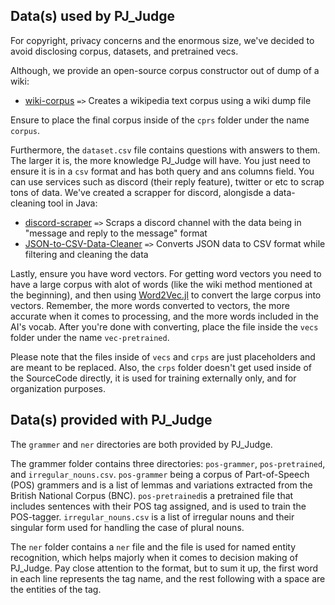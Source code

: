 ## Data(s) used by PJ_Judge

For copyright, privacy concerns and the enormous size, we've decided to avoid disclosing corpus, datasets, and pretrained vecs. 

Although, we provide an open-source corpus constructor out of dump of a wiki:
- [wiki-corpus](https://github.com/PJ-Duo/wiki-corpus) `=>` Creates a wikipedia text corpus using a wiki dump file

Ensure to place the final corpus inside of the `cprs` folder under the name `corpus`.

Furthermore, the `dataset.csv` file contains questions with answers to them. The larger it is, the more knowledge PJ_Judge will have. You just need to ensure it is in a `csv` format and has both query and ans columns field. You can use services such as discord (their reply feature), twitter or etc to scrap tons of data. We've created a scrapper for discord, alongisde a data-cleaning tool in Java:
- [discord-scraper](https://github.com/PJ-Duo/discord-scraper) `=>` Scraps a discord channel with the data being in "message and reply to the message" format
- [JSON-to-CSV-Data-Cleaner](https://github.com/PJ-Duo/JSON-to-CSV-Data-Cleaner) `=>` Converts JSON data to CSV format while filtering and cleaning the data

Lastly, ensure you have word vectors. For getting word vectors you need to have a large corpus with alot of words (like the wiki method mentioned at the beginning), and then using [Word2Vec.jl](https://github.com/JuliaText/Word2Vec.jl) to convert the large corpus into vectors. Remember, the more words converted to vectors, the more accurate when it comes to processing, and the more words included in the AI's vocab. After you're done with converting, place the file inside the `vecs` folder under the name `vec-pretrained`.


Please note that the files inside of `vecs` and `crps` are just placeholders and are meant to be replaced. Also, the `crps` folder doesn't get used inside of the SourceCode directly, it is used for training externally only, and for organization purposes.


## Data(s) provided with PJ_Judge

The `grammer` and `ner` directories are both provided by PJ_Judge. 

The grammer folder contains three directories: `pos-grammer`, `pos-pretrained`, and `irregular_nouns.csv`. `pos-grammer` being a corpus of Part-of-Speech (POS) grammers and is a list of lemmas and variations extracted from the British National Corpus (BNC). `pos-pretrained`is a pretrained file that includes sentences with their POS tag assigned, and is used to train the POS-tagger. `irregular_nouns.csv` is a list of irregular nouns and their singular form used for handling the case of plural nouns.

The `ner` folder contains a `ner` file and the file is used for named entity recognition, which helps majorly when it comes to decision making of PJ_Judge. Pay close attention to the format, but to sum it up, the first word in each line represents the tag name, and the rest following with a space are the entities of the tag. 

